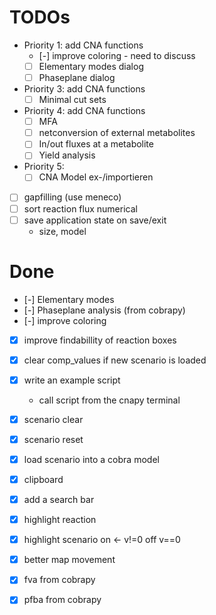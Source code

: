 # TODOs

- Priority 1: add CNA functions
  - [-] improve coloring - need to discuss
  - [ ] Elementary modes dialog
  - [ ] Phaseplane dialog

- Priority 3: add CNA functions
  - [ ] Minimal cut sets
- Priority 4: add CNA functions
  - [ ] MFA
  - [ ] netconversion of external metabolites
  - [ ] In/out fluxes at a metabolite
  - [ ] Yield analysis
- Priority 5:
  - [ ] CNA Model ex-/importieren
- [ ] gapfilling (use meneco)
- [ ] sort reaction flux numerical
- [ ] save application state on save/exit
  - size, model

# Done

- [-] Elementary modes
- [-] Phaseplane analysis (from cobrapy)
- [-] improve coloring

- [x] improve findabillity of reaction boxes

- [x] clear comp_values if new scenario is loaded
- [x] write an example script
  - call script from the cnapy terminal

- [x] scenario clear
- [x] scenario reset
- [x] load scenario into a cobra model

- [x] clipboard
- [x] add a search bar
- [x] highlight reaction
- [x] highlight scenario on <- v!=0 off v==0
- [x] better map movement
- [x] fva from cobrapy
- [x] pfba from cobrapy
